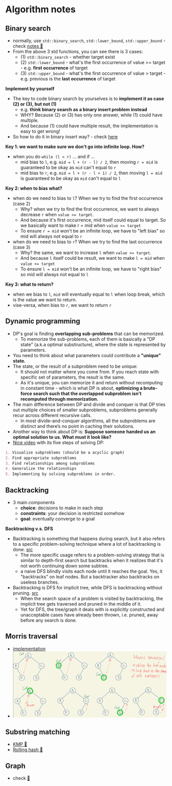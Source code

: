# Algorithm notes

## Binary search

- normally, use `std::binary_search`, `std::lower_bound`, `std::upper_bound` - check [notes :notebook:](https://github.com/orbuluh/cpp/blob/main/notes/binary_search.md)
- From the above 3 std functions, you can see there is 3 cases:
  - (1) `std::binary_search` - whether target exist
  - (2) `std::lower_bound` - what's the first occurrence of value >= target - e.g. **first occurrence** of target
  - (3) `std::upper_bound` - what's the first occurrence of value > target - e.g. previous is the **last occurrence** of target

**Implement by yourself**

- The key to code binary search by yourselves is to **implement it as case (2) or (3), but not (1)**
  - e.g. **think binary search as a binary insert problem instead**
  - WHY? Because (2) or (3) has only one answer, while (1) could have multiple.
  - And because (1) could have multiple result, the implementation is easy to get wrong!
- So how to do it in binary insert way? - check [here](../binary_search/first_and_last_pos_of_tgt_in_arr.h)

**Key 1: we want to make sure we don't go into infinite loop. How?**

- when you do `while (l < r)` ... and if ...
  - mid bias to `l`, e.g. `mid = l + (r - l) / 2`, then moving `r = mid` is guaranteed to be okay as `mid` can't equal to `r`
  - mid bias to `r`, e.g. `mid = l + (r - l + 1) / 2`, then moving `l = mid` is guaranteed to be okay as `mid` can't equal to `l`

**Key 2: when to bias what?**

- when do we need to bias to `l`? When we try to find the first occurrence (case 2)
  - Why? when we try to find the first occurrence, we want to always decrease `r` when `value >= target`.
  - And because it's first occurrence, mid itself could equal to target. So we basically want to make r = mid when `value >= target`
  - To ensure `r = mid` won't be an infinite loop, we have to "left bias" so mid will always not equal to `r`
- when do we need to bias to `r`? When we try to find the last occurrence (case 3)
  - Why? the same, we want to increase `l` when `value <= target`.
  - And because `l` itself could be result, we want to make `l = mid` when `value <= target`
  - To ensure `l = mid` won't be an infinite loop, we have to "right bias" so mid will always not equal to `l`

**Key 3: what to return?**

- when we bias to `l`, `mid` will eventually equal to `l` when loop break, which is the value we want to return.
- vise-versa, when bias to `r`, we want to return `r`

## Dynamic programming

- DP's goal is finding **overlapping sub-problems** that can be memorized.
  - To memorize the sub-problems, each of them is basically a "DP state" (a.k.a optimal substructure), where the state is represented by parameters.
- You need to think about what parameters could contribute a **"unique" state.**
- The state, or the result of a subproblem need to be unique:
  - It should not matter where you come from. If you reach state with specific set of parameters, the result is the same.
  - As it's unique, you can memorize it and return without recomputing in constant time - which is what DP is about, **optimizing a brute-force search such that the overlapped subproblem isn't recomputed through memorization.**
- The main difference between DP and divide and conquer is that DP tries out multiple choices of smaller subproblems, subproblems generally recur across different recursive calls.
  - In most divide-and-conquer algorithms, all the subproblems are distinct and there’s no point in caching their solutions.
- Another way to think about DP is: **Suppose someone handed us an optimal solution to us. What must it look like?**
- [Nice video](https://youtu.be/aPQY__2H3tE) with its five steps of solving DP:

```markdown
1. Visualize subproblems (should be a acyclic graph)
2. Find appropriate subproblems
3. Find relationships among subproblems
4. Generalize the relationships
5. Implementing by solving subproblems in order.
```

## Backtracking

- 3 main components
  - **choice**: decisions to make in each step
  - **constraints**: your decision is restricted somehow
  - **goal**: eventually converge to a goal

**Backtracking v.s. DFS**

- Backtracking is something that happens during search, but it also refers to a specific problem-solving technique where a lot of backtracking is done. [src](https://stackoverflow.com/a/3156208/4924135)
  - The more specific usage refers to a problem-solving strategy that is similar to depth-first search but backtracks when it realizes that it's not worth continuing down some subtree.
  - a naive DFS blindly visits each node until it reaches the goal. Yes, it "backtracks" on leaf nodes. But a backtracker also backtracks on useless branches.
- Backtracking is DFS for implicit tree, while DFS is backtracking without pruning. [src](https://stackoverflow.com/a/17891070/4924135)
  - When the search space of a problem is visited by backtracking, the implicit tree gets traversed and pruned in the middle of it.
  - Yet for DFS, the tree/graph it deals with is explicitly constructed and unacceptable cases have already been thrown, i.e. pruned, away before any search is done.

## Morris traversal

- [implementation](../tree/inorder_morris.h)
- ![](../srcs/morris_inorder.png)

## Substring matching

- [KMP :notebook:](kmp.md)
- [Rolling hash :notebook:](rolling_hash.md)

## Graph

- check [:notebook:](graph.md)
